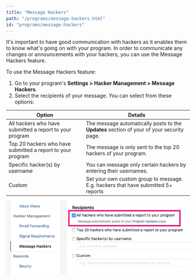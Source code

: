 ```yaml
---
title: "Message Hackers"
path: "/programs/message-hackers.html"
id: "programs/message-hackers"
---
```


It's important to have good communication with hackers as it enables them to know what's going on with your program. In order to communicate any changes or announcements with your hackers, you can use the Message Hackers feature. 

To use the Message Hackers feature:
1. Go to your program's **Settings > Hacker Management > Message Hackers**. 
2. Select the recipients of your message. You can select from these options: 

Option | Details
------ | -------
All hackers who have submitted a report to your program | The message automatically posts to the **Updates** section of your of your security page. 
Top 20 hackers who have submitted a report to your program | The message is only sent to the top 20 hackers of your program. 
Specific hacker(s) by username | You can message only certain hackers by entering their usernames. 
Custom | Set your own custom group to message. E.g. hackers that have submitted 5+ reports

![message hackers](./images/message-hackers.png)
